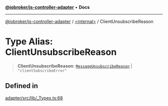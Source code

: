[**@iobroker/js-controller-adapter**](../../README.md) • **Docs**

***

[@iobroker/js-controller-adapter](../../globals.md) / [\<internal\>](../README.md) / ClientUnsubscribeReason

# Type Alias: ClientUnsubscribeReason

> **ClientUnsubscribeReason**: [`MessageUnsubscribeReason`](MessageUnsubscribeReason.md) \| `"clientSubscribeError"`

## Defined in

[adapter/src/lib/\_Types.ts:68](https://github.com/ioBroker/ioBroker.js-controller/blob/ebf87a343c9c866aa4a5e7b77c2c13760c514a2e/packages/adapter/src/lib/_Types.ts#L68)
